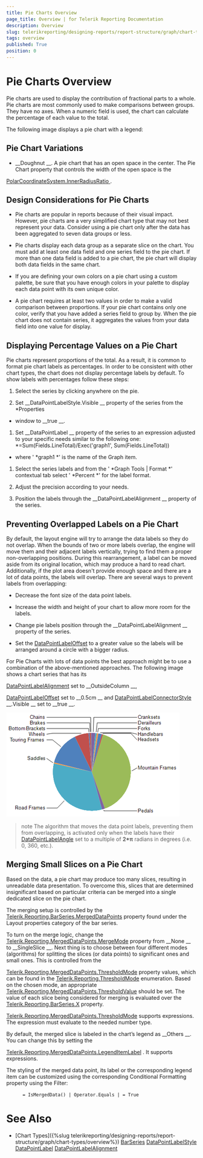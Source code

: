 ```yaml
---
title: Pie Charts Overview
page_title: Overview | for Telerik Reporting Documentation
description: Overview
slug: telerikreporting/designing-reports/report-structure/graph/chart-types/pie-charts/overview
tags: overview
published: True
position: 0
---
```


# Pie Charts Overview



Pie charts are used to display the contribution of fractional parts to a whole. Pie charts are most commonly
        used to make comparisons between groups. They have no axes. When a numeric field is used, the chart can calculate
        the percentage of each value to the total.
      


The following image displays a pie chart with a legend:


## Pie Chart Variations

* __Doughnut
__. A pie chart that has an open space in the center. The Pie Chart property that controls the width of the open space
              is the 
              
[PolarCoordinateSystem.InnerRadiusRatio
](https://docs.telerik.com/reporting/p-telerik-reporting-polarcoordinatesystem-innerradiusratio
).
            


## Design Considerations for Pie Charts

* Pie charts are popular in reports because of their visual impact. However, pie charts are a very
              simplified chart type that may not best represent your data. Consider using a pie chart only after the data has
              been aggregated to seven data groups or less.
            


* Pie charts display each data group as a separate slice on the chart. You must add at least one data
              field and one series field to the pie chart. If more than one data field is added to a pie chart, the pie chart
              will display both data fields in the same chart.
            


* If you are defining your own colors on a pie chart using a custom palette, be sure that you have
              enough colors in your palette to display each data point with its own unique color.
            


* A pie chart requires at least two values in order to make a valid comparison between proportions.
              If your pie chart contains only one color, verify that you have added a series field to group by. When the pie chart
              does not contain series, it aggregates the values from your data field into one value for display.
            


## Displaying Percentage Values on a Pie Chart

Pie charts represent proportions of the total. As a result, it is common to format pie chart
          labels as percentages. In order to be consistent with other chart types, the chart does not display percentage labels by default.
          To show labels with percentages follow these steps:
        


1. Select the series by clicking anywhere on the pie.


1. Set 
__DataPointLabelStyle.Visible
__ property of the series from the 
*Properties
* window to 
__true
__.
            


1. Set 
__DataPointLabel
__ property of the series to an expression adjusted to your specific needs similar to the following one: 
*=Sum(Fields.LineTotal)/Exec('graph1', Sum(Fields.LineTotal))
* where '
*graph1
*' is the name of the Graph item.
            


1. Select the series labels and from the '
*Graph Tools | Format
*' contextual tab select '
*Percent
*' for the label format.
            


1. Adjust the precision according to your needs.


1. Position the labels through the 
__DataPointLabelAlignment
__ property of the series.
            


## Preventing Overlapped Labels on a Pie Chart

By default, the layout engine will try to arrange the data labels so they do not overlap. When the bounds of two or more labels overlap,
          the engine will move them and their adjacent labels vertically, trying to find them a proper non-overlapping positions. During this rearrangement,
          a label can be moved aside from its original location, which may produce a hard to read chart. Additionally, if the plot area doesn't provide
          enough space and there are a lot of data points, the labels will overlap. There are several ways to prevent labels from overlapping:
        


* Decrease the font size of the data point labels.


* Increase the width and height of your chart to allow more room for the labels.


* Change pie labels position through the 
__DataPointLabelAlignment
__ property of the series.
            


* Set the 
[DataPointLabelOffset](/reporting/api/Telerik.Reporting.BarSeries#Telerik_Reporting_BarSeries_DataPointLabelOffset)
 to a greater value
              so the labels will be arranged around a circle with a bigger radius.
            


For Pie Charts with lots of data points the best approach might be to use a combination of the above-mentioned approaches.
          The following image shows a chart series that has its
          
[DataPointLabelAlignment](/reporting/api/Telerik.Reporting.BarSeries#Telerik_Reporting_BarSeries_DataPointLabelAlignment)
 set to 
__OutsideColumn
__,
          
[DataPointLabelOffset](/reporting/api/Telerik.Reporting.BarSeries#Telerik_Reporting_BarSeries_DataPointLabelOffset)
 set to 
__0.5cm
__          and 
[DataPointLabelConnectorStyle](/reporting/api/Telerik.Reporting.BarSeries#Telerik_Reporting_BarSeries_DataPointLabelConnectorStyle)
__.Visible
__          set to 
__true
__.
        
  
  ![Outside Column Pie Chart](images/Graph/OutsideColumnPieChart.png)

>note The algorithm that moves the data point labels, preventing them from overlapping, is activated only when the labels have their            [DataPointLabelAngle](/reporting/api/Telerik.Reporting.GraphSeriesBase#Telerik_Reporting_GraphSeriesBase_DataPointLabelAngle) set to a multiple of  __2*π__  radians in degrees (i.e. 0, 360, etc.).          


## Merging Small Slices on a Pie Chart

Based on the data, a pie chart may produce too many slices, resulting in unreadable data presentation.
          To overcome this, slices that are determined insignificant based on particular criteria can be merged into a single dedicated slice on the pie chart.
        


The merging setup is controlled by the 
[Telerik.Reporting.BarSeries.MergedDataPoints](/reporting/api/Telerik.Reporting.BarSeries#Telerik_Reporting_BarSeries_MergedDataPoints)
 property 
          found under the Layout properties category of the bar series.
        


To turn on the merge logic, change the 
[Telerik.Reporting.MergedDataPoints.MergeMode](/reporting/api/Telerik.Reporting.MergedDataPoints#Telerik_Reporting_MergedDataPoints_MergeMode)
 property 
          from 
__None
__ to 
__SingleSlice
__. Next thing is to choose between four different modes (algorithms) 
          for splitting the slices (or data points) to significant ones and small ones. This is controlled from the 
          
[Telerik.Reporting.MergedDataPoints.ThresholdMode](/reporting/api/Telerik.Reporting.MergedDataPoints#Telerik_Reporting_MergedDataPoints_ThresholdMode)
 property values, 
          which can be found in the 
[Telerik.Reporting.ThresholdMode](/reporting/api/Telerik.Reporting.ThresholdMode)
 enumeration.
          Based on the chosen mode, an appropriate 
[Telerik.Reporting.MergedDataPoints.ThresholdValue](/reporting/api/Telerik.Reporting.MergedDataPoints#Telerik_Reporting_MergedDataPoints_ThresholdValue)
 should be set.
          The value of each slice being considered for merging is evaluated over the 
[Telerik.Reporting.BarSeries.X](/reporting/api/Telerik.Reporting.BarSeries#Telerik_Reporting_BarSeries_X)
 property.
          
[Telerik.Reporting.MergedDataPoints.ThresholdMode](/reporting/api/Telerik.Reporting.MergedDataPoints#Telerik_Reporting_MergedDataPoints_ThresholdMode)
 supports expressions. 
          The expression must evaluate to the needed number type.
        


By default, the merged slice is labeled in the chart’s legend as 
__Others
__. You can change this by setting the 
          
[Telerik.Reporting.MergedDataPoints.LegendItemLabel](/reporting/api/Telerik.Reporting.MergedDataPoints#Telerik_Reporting_MergedDataPoints_LegendItemLabel)
. It supports expressions.
        


The styling of the merged data point, its label or the corresponding legend item can be customized using the corresponding Conditional Formatting property using the Filter:
          

          = IsMergedData() | Operator.Equals | = True
          

# See Also


 * [Chart Types]({%slug telerikreporting/designing-reports/report-structure/graph/chart-types/overview%})
[BarSeries](/reporting/api/Telerik.Reporting.BarSeries)
[DataPointLabelStyle](/reporting/api/Telerik.Reporting.GraphSeriesBase#Telerik_Reporting_GraphSeriesBase_DataPointLabelStyle)
[DataPointLabel](/reporting/api/Telerik.Reporting.GraphSeriesBase#Telerik_Reporting_GraphSeriesBase_DataPointLabel)
[DataPointLabelAlignment](/reporting/api/Telerik.Reporting.BarSeries#Telerik_Reporting_BarSeries_DataPointLabelAlignment)


